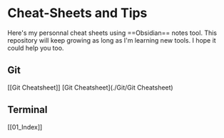 # Cheat-Sheets and Tips

Here's my personnal cheat sheets using ==Obsidian== notes tool.
This repository will keep growing as long as I'm learning new tools.
I hope it could help you too. 

## Git
[[Git Cheatsheet]]
[Git Cheatsheet](./Git/Git Cheatsheet)


## Terminal 
[[01_Index]]
